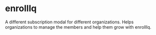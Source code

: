 # enrollIq
A different subscription modal for different organizations. Helps organizations to manage the members and help them grow with enrollIq.
